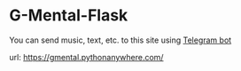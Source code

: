 # G-Mental-Flask
You can send music, text, etc. to this site using [Telegram bot](https://github.com/Crimson-Amir/Telegram-Bots/tree/main/G-Mental-Api)

url: https://gmental.pythonanywhere.com/
